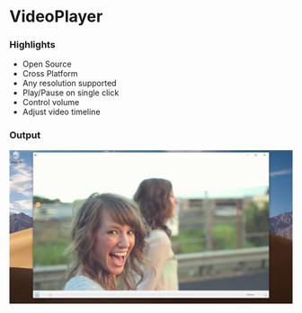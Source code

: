 # VideoPlayer

### Highlights
* Open Source
* Cross Platform
* Any resolution supported
* Play/Pause on single click
* Control volume
* Adjust video timeline

### Output
![Output](https://github.com/SuyashBhiste/VideoPlayer/blob/main/output.png)
